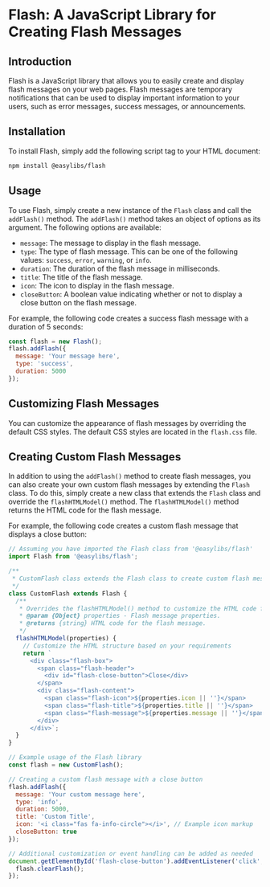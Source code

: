 # Flash: A JavaScript Library for Creating Flash Messages

## Introduction

Flash is a JavaScript library that allows you to easily create and display flash messages on your web pages. Flash messages are temporary notifications that can be used to display important information to your users, such as error messages, success messages, or announcements.

## Installation

To install Flash, simply add the following script tag to your HTML document:

```bash
npm install @easylibs/flash
```

## Usage

To use Flash, simply create a new instance of the `Flash` class and call the `addFlash()` method. The `addFlash()` method takes an object of options as its argument. The following options are available:

* `message`: The message to display in the flash message.
* `type`: The type of flash message. This can be one of the following values: `success`, `error`, `warning`, or `info`.
* `duration`: The duration of the flash message in milliseconds.
* `title`: The title of the flash message.
* `icon`: The icon to display in the flash message.
* `closeButton`: A boolean value indicating whether or not to display a close button on the flash message.

For example, the following code creates a success flash message with a duration of 5 seconds:

```javascript
const flash = new Flash();
flash.addFlash({
  message: 'Your message here',
  type: 'success',
  duration: 5000
});
```

## Customizing Flash Messages

You can customize the appearance of flash messages by overriding the default CSS styles. The default CSS styles are located in the `flash.css` file.

## Creating Custom Flash Messages

In addition to using the `addFlash()` method to create flash messages, you can also create your own custom flash messages by extending the `Flash` class. To do this, simply create a new class that extends the `Flash` class and override the `flashHTMLModel()` method. The `flashHTMLModel()` method returns the HTML code for the flash message.

For example, the following code creates a custom flash message that displays a close button:

```javascript
// Assuming you have imported the Flash class from '@easylibs/flash'
import Flash from '@easylibs/flash';

/**
 * CustomFlash class extends the Flash class to create custom flash messages.
 */
class CustomFlash extends Flash {
  /**
   * Overrides the flashHTMLModel() method to customize the HTML code for the flash message.
   * @param {Object} properties - Flash message properties.
   * @returns {string} HTML code for the flash message.
   */
  flashHTMLModel(properties) {
    // Customize the HTML structure based on your requirements
    return `
      <div class="flash-box">
        <span class="flash-header">
          <div id="flash-close-button">Close</div>
        </span>
        <div class="flash-content">
          <span class="flash-icon">${properties.icon || ''}</span>
          <span class="flash-title">${properties.title || ''}</span>
          <span class="flash-message">${properties.message || ''}</span>
        </div>
      </div>`;
  }
}

// Example usage of the Flash library
const flash = new CustomFlash();

// Creating a custom flash message with a close button
flash.addFlash({
  message: 'Your custom message here',
  type: 'info',
  duration: 5000,
  title: 'Custom Title',
  icon: '<i class="fas fa-info-circle"></i>', // Example icon markup
  closeButton: true
});

// Additional customization or event handling can be added as needed
document.getElementById('flash-close-button').addEventListener('click', () => {
  flash.clearFlash();
});
```
